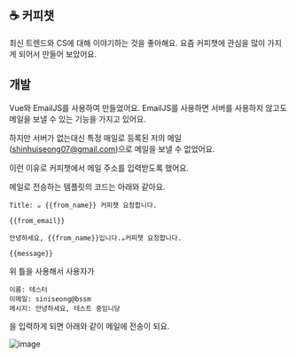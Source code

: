 ## ☕️ 커피챗
최신 트렌드와 CS에 대해 이야기하는 것을 좋아해요. 
요즘 커피챗에 관심을 많이 가지게 되어서 만들어 보았어요.

## 개발
Vue와 EmailJS를 사용하여 만들었어요. 
EmailJS를 사용하면 서버를 사용하지 않고도 메일을 보낼 수 있는 기능을 가지고 있어요.

하지만 서버가 없는대신 특정 매일로 등록된 저의 메일 (shinhuiseong07@gmail.com)으로 메일을 보낼 수 없었어요. 

이런 이유로 커피챗에서 메일 주소를 입력받도록 했어요.  

메일로 전송하는 템플릿의 코드는 아래와 같아요.

```
Title: ☕ {{from_name}} 커피챗 요청합니다.

{{from_email}}

안녕하세요, {{from_name}}입니다.☕커피챗 요청합니다.

{{message}}
```
위 틀을 사용해서 사용자가 
```
이름: 테스터
이메일: siniseong@bssm
메시지: 안녕하세요, 테스트 중임니당
```
을 입력하게 되면 아래와 같이 메일에 전송이 되요.

![image](https://github.com/user-attachments/assets/f70e433f-ac3d-4293-9adb-c607752f4c17)

